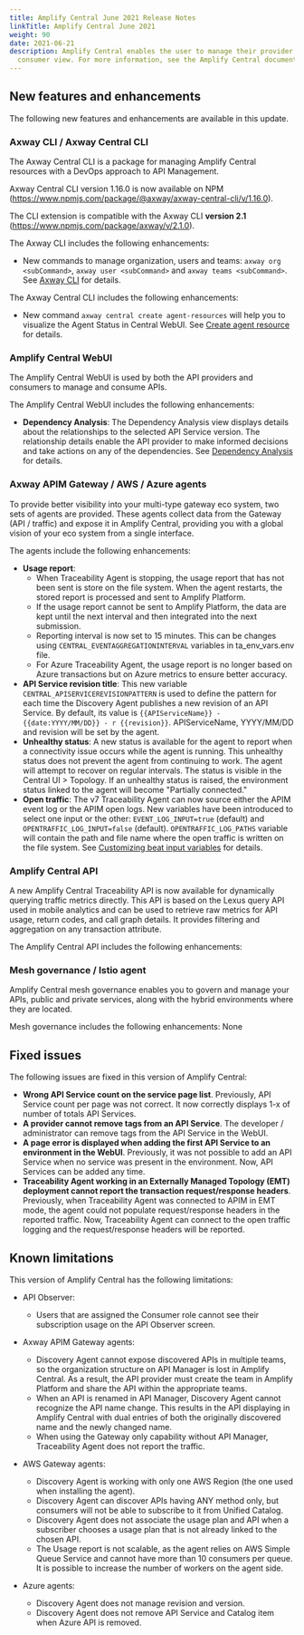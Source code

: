 ```yaml
---
title: Amplify Central June 2021 Release Notes
linkTitle: Amplify Central June 2021
weight: 90
date: 2021-06-21
description: Amplify Central enables the user to manage their provider /
  consumer view. For more information, see the Amplify Central documentation.
---
```

## New features and enhancements

The following new features and enhancements are available in this update.

### Axway CLI / Axway Central CLI

The Axway Central CLI is a package for managing Amplify Central resources with a DevOps approach to API Management.

Axway Central CLI version 1.16.0 is now available on NPM (<https://www.npmjs.com/package/@axway/axway-central-cli/v/1.16.0>).

The CLI extension is compatible with the Axway CLI **version 2.1** (<https://www.npmjs.com/package/axway/v/2.1.0>).

The Axway CLI includes the following enhancements:

* New commands to manage organization, users and teams: `axway org <subCommand>`, `axway user <subCommand>` and `axway teams <subCommand>`. See [Axway CLI](https://docs.axway.com/bundle/Axway_CLI_allOS_en/page/axway_cli_organization___user_management__oum_.html) for details.

The Axway Central CLI includes the following enhancements:

* New command `axway central create agent-resources` will help you to visualize the Agent Status in Central WebUI. See [Create agent resource](/docs/central/env_gw_mgmt/environment_agent_resources#step-3-create-the-agent-resources) for details.

### Amplify Central WebUI

The Amplify Central WebUI is used by both the API providers and consumers to manage and consume APIs.

The Amplify Central WebUI includes the following enhancements:  

* **Dependency Analysis**: The Dependency Analysis view displays details about the relationships to the selected API Service version. The relationship details enable the API provider to make informed decisions and take actions on any of the dependencies. See [Dependency Analysis](/docs/central/env_gw_mgmt/view-dependency-analysis) for details.

### Axway APIM Gateway / AWS / Azure agents

To provide better visibility into your multi-type gateway eco system, two sets of agents are provided. These agents collect data from the Gateway (API / traffic) and expose it in Amplify Central, providing you with a global vision of your eco system from a single interface.

The agents include the following enhancements:

* **Usage report**:
    * When Traceability Agent is stopping, the usage report that has not been sent is store on the file system. When the agent restarts, the stored report is processed and sent to Amplify Platform.
    * If the usage report cannot be sent to Amplify Platform, the data are kept until the next interval and then integrated into the next submission.
    * Reporting interval is now set to 15 minutes. This can be changes using `CENTRAL_EVENTAGGREGATIONINTERVAL` variables in ta_env_vars.env file.
    * For Azure Traceability Agent, the usage report is no longer based on Azure transactions but on Azure metrics to ensure better accuracy.
* **API Service revision title**: This new variable `CENTRAL_APISERVICEREVISIONPATTERN` is used to define the pattern for each time the Discovery Agent publishes a new revision of an API Service. By default, its value is `{{APIServiceName}} - {{date:YYYY/MM/DD}} - r {{revision}}`. APIServiceName, YYYY/MM/DD and revision will be set by the agent.
* **Unhealthy status**: A new status is available for the agent to report when a connectivity issue occurs while the agent is running. This unhealthy status does not prevent the agent from continuing to work. The agent will attempt to recover on regular intervals. The status is visible in the Central UI > Topology. If an unhealthy status is raised, the environment status linked to the agent will become "Partially connected."
* **Open traffic**: The v7 Traceability Agent can now source either the APIM event log or the APIM open logs. New variables have been introduced to select one input or the other: `EVENT_LOG_INPUT=true` (default) and `OPENTRAFFIC_LOG_INPUT=false` (default). `OPENTRAFFIC_LOG_PATHS` variable will contain the path and file name where the open traffic is written on the file system. See [Customizing beat input variables](/docs/central/connect-api-manager/gateway-administation/#customizing-traceability-agent-beat-input-variables) for details.

### Amplify Central API

A new Amplify Central Traceability API is now available for dynamically querying traffic metrics directly. This API is based on the Lexus query API used in mobile analytics and can be used to retrieve raw metrics for API usage, return codes, and call graph details. It provides filtering and aggregation on any transaction attribute.

The Amplify Central API includes the following enhancements:

### Mesh governance / Istio agent

Amplify Central mesh governance enables you to govern and manage your APIs, public and private services, along with the hybrid environments where they are located.

Mesh governance includes the following enhancements: None

## Fixed issues

The following issues are fixed in this version of Amplify Central:

* **Wrong API Service count on the service page list**. Previously, API Service count per page was not correct. It now correctly displays 1-x of number of totals API Services.
* **A provider cannot remove tags from an API Service**. The developer / administrator can remove tags from the API Service in the WebUI.
* **A page error is displayed when adding the first API Service to an environment in the WebUI**. Previously, it was not possible to add an API Service when no service was present in the environment. Now, API Services can be added any time.
* **Traceability Agent working in an Externally Managed Topology (EMT) deployment cannot report the transaction request/response headers**. Previously, when Traceability Agent was connected to APIM in EMT mode, the agent could not populate request/response headers in the reported traffic. Now, Traceability Agent can connect to the open traffic logging and the request/response headers will be reported.

## Known limitations

This version of Amplify Central has the following limitations:

* API Observer:

    * Users that are assigned the Consumer role cannot see their subscription usage on the API Observer screen.

* Axway APIM Gateway agents:

    * Discovery Agent cannot expose discovered APIs in multiple teams, so the organization structure on API Manager is lost in Amplify Central. As a result, the API provider must create the team in Amplify Platform and share the API within the appropriate teams.
    * When an API is renamed in API Manager, Discovery Agent cannot recognize the API name change. This results in the API displaying in Amplify Central with dual entries of both the originally discovered name and the newly changed name.
    * When using the Gateway only capability without API Manager, Traceability Agent does not report the traffic.

* AWS Gateway agents:

    * Discovery Agent is working with only one AWS Region (the one used when installing the agent).
    * Discovery Agent can discover APIs having ANY method only, but consumers will not be able to subscribe to it from Unified Catalog.
    * Discovery Agent does not associate the usage plan and API when a subscriber chooses a usage plan that is not already linked to the chosen API.
    * The Usage report is not scalable, as the agent relies on AWS Simple Queue Service and cannot have more than 10 consumers per queue. It is possible to increase the number of workers on the agent side.

* Azure agents:

    * Discovery Agent does not manage revision and version.
    * Discovery Agent does not remove API Service and Catalog item when Azure API is removed.
